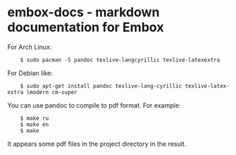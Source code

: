 # embox-docs - markdown documentation for Embox 

For Arch Linux:
```
    $ sudo pacman -S pandoc texlive-langcyrillic texlive-latexextra
```

For Debian like:
```
    $ sudo apt-get install pandoc texlive-lang-cyrillic texlive-latex-extra lmodern cm-super
```

You can use pandoc to compile to pdf format. For example:

```
    $ make ru
    $ make en
    $ make
```

It appears some pdf files in the project directory in the result.
